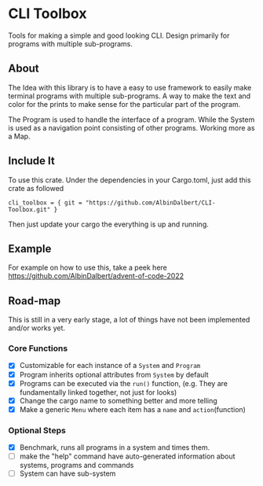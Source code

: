 # CLI Toolbox
Tools for making a simple and good looking CLI.
Design primarily for programs with multiple sub-programs.

## About
The Idea with this library is to have a easy to use framework to easily make terminal programs with multiple sub-programs. 
A way to make the text and color for the prints to make sense for the particular part of the program.

The Program is used to handle the interface of a program. While the System is used as a navigation point consisting of other programs.
Working more as a Map.
## Include It
To use this crate. Under the dependencies in your Cargo.toml, just add this crate as followed

```cli_toolbox = { git = "https://github.com/AlbinDalbert/CLI-Toolbox.git" }```

Then just update your cargo the everything is up and running.

## Example
For example on how to use this, take a peek here https://github.com/AlbinDalbert/advent-of-code-2022

## Road-map
This is still in a very early stage, a lot of things have not been implemented and/or works yet.

### Core Functions
- [x]    Customizable for each instance of a `System` and `Program`
- [x]    Program inherits optional attributes from `System` by default
- [x]    Programs can be executed via the `run()` function, (e.g. They are fundamentally linked together, not just for looks)
- [x]    Change the cargo name to something better and more telling
- [x]    Make a generic `Menu` where each item has a `name` and `action`(function)

### Optional Steps
- [x]   Benchmark, runs all programs in a system and times them.
- [ ]   make the "help" command have auto-generated information about systems, programs and commands
- [ ]   System can have sub-system
